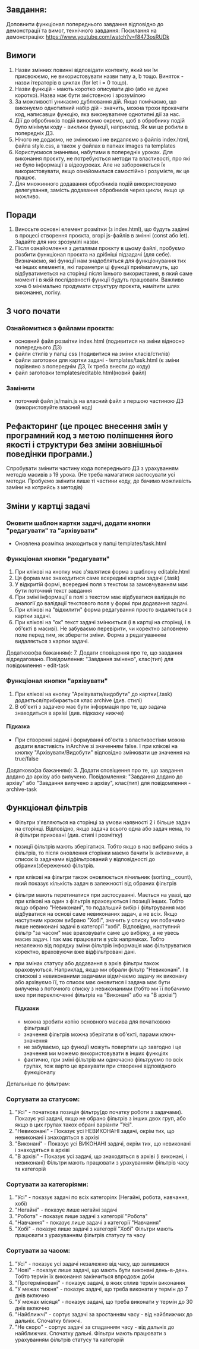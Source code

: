 
## Завдання:
   Доповнити функціонал попереднього завдання відповідно до демонстрації та вимог, технічного завдання:
   Посилання на демонстрацію: https://www.youtube.com/watch?v=f8473osRUDk
## Вимоги
   1. Назви змінних повинні відповідати контенту, який ми їм присвоюємо, не використовувати назви типу a, b тощо. Виняток - назви ітераторів в циклах (for let i = 0 тощо).
   2. Назви функцій - мають коротко описувати дію (або не дуже коротко). Назва має бути змістовною і зрозумілою
   3. За можливості уникаємо дублювання дій. Якщо помічаємо, що виконуємо однотипний набір дій - значить, можна трохи прокачати код, написавши функцію, яка виконуватиме однотипні дії за нас.
   4. Дії до обробників подій виносимо окремо, щоб в обробнику подій було мінімум коду - виклики функції, наприклад. Як ми це робили в попередніх ДЗ.
   5. Нічого не додаємо, не змінюємо і не видаляємо з файлів index.html, файла style.css, а також у файлах в папках images та templates
   6. Користуємося знаннями, набутими в попередніх уроках. Для виконання проєкту, не потребуються методи та властивості, про які не було інформації в відеоуроках. Але не забороняється їх використовувати, якщо ознайомилися самостійно і розумієте, як це працює.  
   7. Для множинного додавання обробників подій використовуємо делегування, замість додавання обробників через цикли, якщо це можливо. 
      

## Поради
   1. Виносьте основні елемент розмітки (з index.html), що будуть задіяні в процесі створення проєкта, вгорі js-файлів в змінні (const або let). Задайте для них зрозумілі назви. 
   2. Після ознайомлення з деталями проєкту в цьому файлі, пробуємо розбити функціонал проєкта на дрібніші підзадачі (для себе). Визначаємо, які функції нам знадобляться для функціонування тих чи інших елементів, які параметри ці функції прийматимуть, що відбуватиметься на сторінці після їхнього використання, в який саме момент і в якій послідовності функції будуть працювати. 
   Важливо хоча б мінімально продумати структуру проєкта, намітити шлях виконання, логіку.


## З чого почати
   ### Ознайомитися з файлами проєкта:
   - основний файл розмітки index.html (подивитися на зміни відносно попереднього ДЗ)
   - файли стилів у папці css (подивитися на зміни класів/стилів)
   - файли заготовки для картки задачі - templates/task.html (є зміни порівняно з попереднім ДЗ, їх треба внести до коду)
   - файл заготовки templates/editable.html(новий файл)
   ### Замінити
   - поточний файл js/main.js на власний файл з першою частиною ДЗ (використовуйте власний код)

## Рефакторинг (це процес внесення змін у програмний код з метою поліпшення його якості і структури без зміни зовнішньої поведінки програми.)
   Спробувати змінити частину кода попереднього ДЗ з урахуванням методів масивів з 19 урока. (Не треба намагатися застосувати усі методи. Пробуємо змінити лише ті частини коду, де бачимо можливість заміни на котрийсь з методів)

## Зміни у картці задачі

  ### Оновити шаблон картки задачі, додати кнопки "редагувати" та "архівувати"
  - Оновлена розмітка знаходиться у папці templates/task.html

  ### Функціонал кнопки "редагувати"
   1. При клікові на кнопку має з'являтися форма з шаблону editable.html
   2. Ця форма має знаходитися саме всередині картки задачі (.task) 
   3. У відкритій формі, всередині поля з текстом за замовчуванням має бути поточний текст завдання
   4. При зміні інформації в полі з текстом має відбуватися валідація по аналогії до валідації текстового поля у формі при додавання задачі.
   5. При клікові на "відхилити" форма редагування просто видаляється з картки задачі.
   6. При клікові на "ок" текст задачі змінюється (і в картці на сторінці, і в об'єкті в масиві). Не забуваємо перевірити, чи коректно заповнено поле перед тим, як зберегти зміни. Форма з редагуванням видаляється з картки задачі.

   Додатково(за бажанням):
   7. Додати сповіщення про те, що завдання відредаговано. Повідомлення: "Завдання змінено", клас(тип) для повідомлення - edit-task 

  ### Функціонал кнопки "архівувати"

  1. При клікові на кнопку "Архівувати/видобути" до картки(.task) додається/прибирається клас archive (див. стилі)
  2. В об'єкті з задачею має бути інформація про те, що задача знаходиться в архіві (див. підказку нижче)
   #### Підказка
   - При створенні задачі і формуванні об'єкта з властивостіми можна додати властивість inArchive зі значенням false. І при клікові на кнопку "Архівувати/Видобути" відповідно змінювати це значення на true/false

  Додатково(за бажанням):
   3. Додати сповіщення про те, що завдання додано до архіву або вилучено. Повідомлення: "Завдання додано до архіву" або "Завдання вилучено з архіву", клас(тип) для повідомлення - archive-task  

## Функціонал фільтрів
   - Фільтри з'являються на сторінці за умови наявності 2 і більше задач на сторінці. Відповідно, якщо задача всього одна або задач нема, то й фільтри приховані (див. стилі і розмітку)

   - позиції фільтрів мають зберігатися. Тобто якщо в нас вибрано якісь з фільтрів, то після оновлення сторінки маємо бачити їх активними, а список із задачами відфільтрований у відповідності до обраних(збережених) фільтрів.

   - при клікові на фільтри також оновлюється лічильник (sorting__count), який показує кількість задач в залежності від обраних фільтрів

   - фільтри мають перетинатися при застосуванні. Мається на увазі, що при клікові на один з фільтрів враховуються і позиції інших. Тобто якщо обрано "Невиконані", то подальший вибір і фільтрування має відбуватися на основі саме невиконаних задач, а не всіх. Якщо наступним кроком вибрано "Хобі", значить у списку ми побачимо лише невиконані задачі в категорії "хобі". Відповідно, наступний фільтр "за часом" має враховувати саме цю вибірку, а не увесь масив задач. І так має працювати в усіх напрямках. Тобто незалежно від порядку зміни фільтрів інформація має фільтруватися коректно, враховуючи вже відфільтровані дані.

   - при змінах статусу або додавання в архів  фільтри також враховуються. Наприклад, якщо ми обрали фільтр "Невиконані". І в спискові з невиконаними задачами відмічаємо задачу як виконану або архівуємо її, то список має оновитися і задача має бути вилучена з поточного списку з невиконаними (тобто ми її побачимо вже при переключенні фільтрів на "Виконані" або на "В архіві")

      #### Підказки
      - можна зробити копію основного масива для початковою фільтрації
      - значення фільтрів можна зберігати в об'єкті, парами ключ-значення
      - не забуваємо, що функції можуть повертати що завгодно і це значення ми можемо використовувати в інших функціях
      - фактично, при зміні фільтрів ми одночасно фільтруємо по всіх групах, тож варто це врахувати при створенні відповідного функціоналу


   Детальніше по фільтрам:

   ### Сортувати за статусом:
   1. "Усі" - початкова позиція фільтру(до початку роботи з задачами). Показує усі задачі, якщо не обрано фільтрів з інших двох груп, або якщо в цих групах такох обрані варіанти "Усі".
   2. "Невиконані" - Показує усі НЕВИКОНАНІ задачі, окрім тих, що невиконані і знаходяться в архіві
   3. "Виконані" - Показує усі ВИКОНАНІ задачі, окрім тих, що невиконані і знаходяться в архіві
   4. "В архіві" - Показує усі задачі, що знаходяться в архіві (і виконані, і невиконані)
   Фільтри мають працювати з урахуванням фільтрів часу та категорій

   ### Сортувати за категоріями:
   1. "Усі" - показує задачі по всіх категоріях (Негайні, робота, навчання, хобі)
   2. "Негайні" - показує лише негайні задачі
   3. "Робота" - показує лише задачі з категорії "Робота"
   4. "Навчання" - показує лише задачі з категорії "Навчання"
   5. "Хобі" - показує лише задачі з категорії "Хобі"
   Фільтри мають працювати з урахуванням фільтрів статусу та часу

   ### Сортувати за часом:
   1. "Усі" - показує усі задачі незалежно від часу, що залишився
   2. "Нові" - показує лише задачі, що мають бути виконані день-в-день. Тобто термін їх виконання закінчиться впродовж доби
   3. "Протерміновані" - показує задачі, в яких сплив термін виконання
   4. "У межах тижня" - показує задачі, що треба виконати у термін до 7 днів включно
   5. "У межах місяця" - показує задачі, що треба виконати у термін до 30 днів включно
   6. "Найближчі" - сортує задачі за зростанням часу - від найближчих до дальніх. Спочатку ближчі.
   7. "Не скоро" - сортує задачі за спаданням часу -  від дальніх до найближчих. Спочатку дальні.
   Фільтри мають працювати з урахуванням фільтрів статусу та категорій

